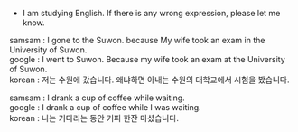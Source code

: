 * I am studying English. If there is any wrong expression, please let me know.

samsam : I gone to the Suwon. because My wife took an exam in the University of Suwon.<br/>
google : I went to Suwon. Because my wife took an exam at the University of Suwon.<br/>
korean : 저는 수원에 갔습니다. 왜냐하면 아내는 수원의 대학교에서 시험을 봤습니다.<br/>

samsam : I drank a cup of coffee while waiting.<br/>
google : I drank a cup of coffee while I was waiting.<br/>
korean : 나는 기다리는 동안 커피 한잔 마셨습니다.<br/>